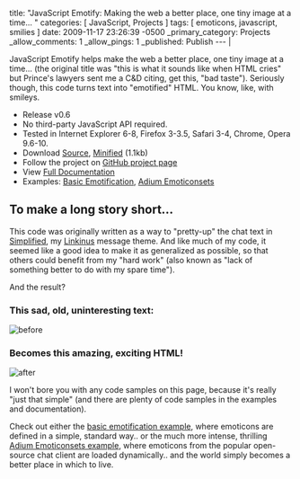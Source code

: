 title: "JavaScript Emotify: Making the web a better place, one tiny image at a time... "
categories: [ JavaScript, Projects ]
tags: [ emoticons, javascript, smilies ]
date: 2009-11-17 23:26:39 -0500
_primary_category: Projects
_allow_comments: 1
_allow_pings: 1
_published: Publish
--- |

JavaScript Emotify helps make the web a better place, one tiny image at a time... (the original title was "this is what it sounds like when HTML cries" but Prince's lawyers sent me a C&D citing, get this, "bad taste"). Seriously though, this code turns text into "emotified" HTML. You know, like, with smileys.

<!--MORE-->

 * Release v0.6
 * No third-party JavaScript API required.
 * Tested in Internet Explorer 6-8, Firefox 3-3.5, Safari 3-4, Chrome, Opera 9.6-10.
 * Download [Source][src], [Minified][src-min] (1.1kb)
 * Follow the project on [GitHub project page][github]
 * View [Full Documentation][docs]
 * Examples: [Basic Emotification][ex1], [Adium Emoticonsets][ex2]

  [github]: http://github.com/cowboy/javascript-emotify
  [src]: http://github.com/cowboy/javascript-emotify/raw/master/ba-emotify.js
  [src-min]: http://github.com/cowboy/javascript-emotify/raw/master/ba-emotify.min.js
  
  [docs]: http://benalman.com/code/projects/javascript-emotify/docs/
  
  [ex1]: http://benalman.com/code/projects/javascript-emotify/examples/emotify/
  [ex2]: http://benalman.com/code/projects/javascript-emotify/examples/adium-emoticonset/

## To make a long story short... ##

This code was originally written as a way to "pretty-up" the chat text in [Simplified](http://benalman.com/projects/simplified-style/), my [Linkinus](http://www.conceitedsoftware.com/products/linkinus) message theme. And like much of my code, it seemed like a good idea to make it as generalized as possible, so that others could benefit from my "hard work" (also known as "lack of something better to do with my spare time").

And the result?

### This sad, old, uninteresting text: ###

![before](http://benalman.com/grab/2184f5.png)

### Becomes this amazing, exciting HTML! ###

![after](http://benalman.com/grab/4c4fc9.png)

I won't bore you with any code samples on this page, because it's really "just that simple" (and there are plenty of code samples in the examples and documentation).

Check out either the [basic emotification example][ex1], where emoticons are defined in a simple, standard way.. or the much more intense, thrilling [Adium Emoticonsets example][ex2], where emoticons from the popular open-source chat client are loaded dynamically.. and the world simply becomes a better place in which to live.

